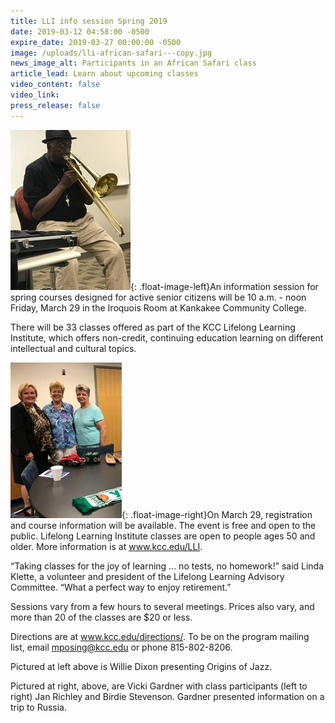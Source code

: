 ```yaml
---
title: LLI info session Spring 2019
date: 2019-03-12 04:58:00 -0500
expire_date: 2019-03-27 00:00:00 -0500
image: /uploads/lli-african-safari---copy.jpg
news_image_alt: Participants in an African Safari class
article_lead: Learn about upcoming classes
video_content: false
video_link:
press_release: false
---
```


![](/uploads/lli-origins-of-jazz---copy.jpg){: .float-image-left}An information session for spring courses designed for active senior citizens will be 10 a.m. - noon Friday, March 29 in the Iroquois Room at Kankakee Community College.

There will be 33 classes offered as part of the KCC Lifelong Learning Institute, which offers non-credit, continuing education learning on different intellectual and cultural topics.

![](/uploads/lli-russia-info---copy.jpg){: .float-image-right}On March 29, registration and course information will be available. The event is free and open to the public. Lifelong Learning Institute classes are open to people ages 50 and older. More information is at <u><a target="_blank" href="http://www.kcc.edu/LLI">www.kcc.edu/LLI</a></u>.

“Taking classes for the joy of learning … no tests, no homework!” said Linda Klette, a volunteer and president of the Lifelong Learning Advisory Committee. “What a perfect way to enjoy retirement.”

Sessions vary from a few hours to several meetings. Prices also vary, and more than 20 of the classes are $20 or less.&nbsp;

Directions are at www.kcc.edu/directions/. To be on the program mailing list, email <u><a href="mailto:mposing@kcc.edu">mposing@kcc.edu</a></u> or phone 815-802-8206.

Pictured at left above is Willie Dixon presenting Origins of Jazz.

Pictured at right, above, are Vicki Gardner with class participants (left to right) Jan Richley and Birdie Stevenson. Gardner presented information on a trip to Russia.
